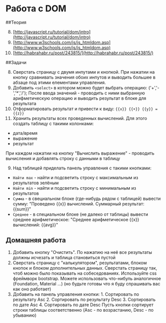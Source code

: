 # Работа с DOM

##Теория

8. [http://javascript.ru/tutorial/dom/intro](http://javascript.ru/tutorial/dom/intro)
8. [http://www.w3schools.com/js/js_htmldom.asp](http://www.w3schools.com/js/js_htmldom.asp)
8. [http://habrahabr.ru/post/243815/](http://habrahabr.ru/post/243815/)

##Задачи

8. Сверстать страницу с двумя инпутами и кнопкой. При нажатии на кнопку сравнивать значения обоих инпутов
и выводить большее в абзаце под этими елементами управления.
8. Добавить `<select>` в котором можно будет выбрать операцию: ('+','-','*','/'); После ввода значений - проводить с ними
выбранную арифметическую операцию и выводить результат в блоке для результата
8. Отформатировать результат и привести к виду: `{{x}} {{+}} {{y}} = {{z}}`
9. Хранить результаты всех проведенных вычислений. Для этого создать таблицу с такими колонками:
  * дата/время
  * выражение
  * результат
  
При каждом нажатии на кнопку "Вычислить выражение" - проводить вычисления и добавлять строку с данными в таблицу

9. Над таблицей приделать панель управления с такими кнопками:
  * `Найти max` - найти и подсветить строку с максимальным из результатов зелёным
  * `Найти min` - найти и подсветить строку с минимальным из результатов
  * `Сумма` - в свециальном блоке (где-нибудь рядом с таблицей) вывести сумму: 
              "Проведено {{x}} вычислений. Суммарный результат: {{sum}}"
  * `Среднее` - в специальном блоке (не далеко от таблицы) вывести среднее арифметическое:
    "Среднее арифметическое {{x}} вычислений: {{avg}}"
    
    
## Домашняя работа
  1. Добавить кнопку "Очистить". По нажатию на неё все результаты должны исчезать и таблица становиться пустой
  1. Сверстать страницу с "калькулятором", результатами, блоком кнопок и блоком дополнительных данных.
  Сверстать страницу так, чтоб можно было показывать на собеседованиях. Используйте css фреймворк bootstrap.
  Можете использовать что-нибуль аналогичное (Foundation, Material ...) (но будьте готовы что я буду спрашивать 
  вас как оно работает)
  1. Добавить на панель управления кнопки:
    1. Сортировать по результату Asc 
    2. Сортировать по результату Desc
    3. Сортировать по дате Asc
    4. Сортировать по дате Desc
    Пусть кнопки сортирует строки таблицы соответственно (Asc - по возрастанию, Desc - по убыванию)
  



  
  
